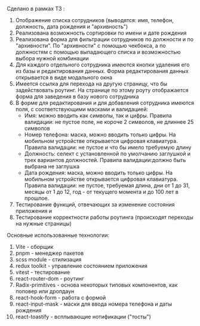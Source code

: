 Сделано в рамках ТЗ :

1. Отображение списка сотрудников (выводятся: имя, телефон, должность, дата рождения и "архивность")
2. Реализована возможность сортировки по имени и дате рождения
3. Реализована форма для фильтрации сотрудников по должности и по "архивности". По "архивности" с помощью чекбокса, а по
   должностям с
   помощью выпадающего списка и возможностью выбора нужной комбинации
4. Для каждого отдельного сотрудника имеются кнопки удаления его из базы и редактирования данных. Форма редактирования
   данных открывается в виде модального окна
5. Имеется ссылка для перехода на другую страницу, что бы задействовать роутинг. На странице по этому роуту отображается
   форма для
   заведения в базу нового сотрудника
6. В форме для редактирования и для добавления сотрудника имеются поля, с соответствующими масками и валидацией:
    + Имя: можно вводить как символы, так и цифры. Правила валидации: не пустое поле, не короче 2 символов, не длиннее
      25 символов
    + Номер телефона: маска, можно вводить только цифры. На мобильном устройстве открывается цифровая клавиатура.
      Правила валидации: не пустое и что бы имело требуемую длину
    + Должность: селект с установленной по умолчанию заглушкой и трех вариантов должностей. Правила валидации:должно
      быть выбрана не заглушка
    + Дата рождения: маска, можно вводить только цифры. На мобильном устройстве открывается цифровая клавиатура. Правила
      валидации: не пустое, требуемая длина, дни от 1 до 31, месяцы от 1 до 12, год - от текущего момента и до 100 лет в
      прошлое.
7. Тестирование функций, отвечающих за изменение состояния приложения и
8. Тестирование корректности работы роутинга (происходят переходы на нужные страницы)

Основные использованные технологии:

1. Vite - сборщик
2. pnpm - менеджер пакетов
3. scss module - стилизация
4. redux toolkit - управление состоянием приложения
5. vitest - тестирование
6. react-router-dom - роутинг
7. Radix-primitives - основа некоторых типовых компонентов, как поповер или дропдаун
8. react-hook-form - работа с формой
9. react-input-mask - маски для ввода номера телефона и даты рождения
10. react-toastify - всплывающие нотификации ("тосты")




